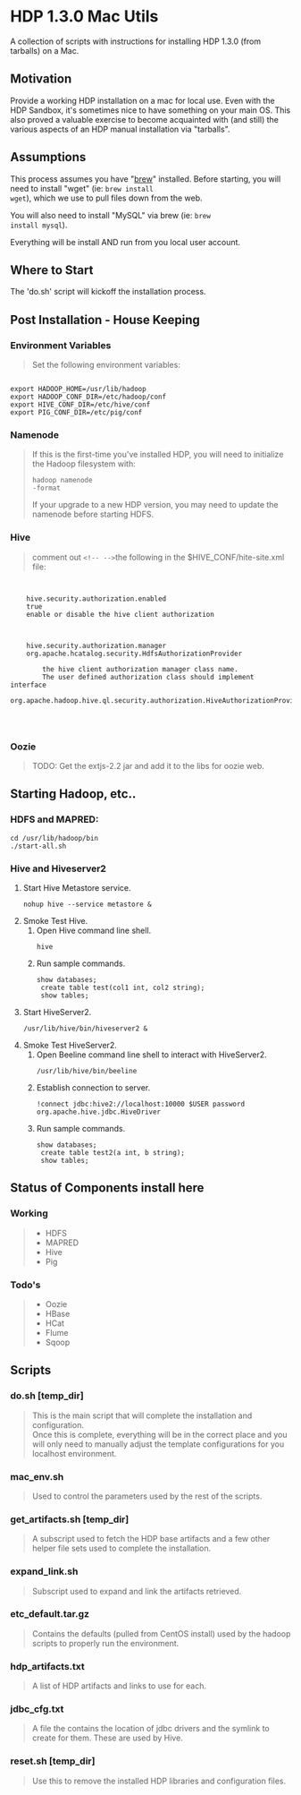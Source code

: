# HDP 1.3.0 Mac Utils

A collection of scripts with instructions for installing HDP 1.3.0 (from tarballs) on a Mac.

## Motivation

Provide a working HDP installation on a mac for local use.  Even with the HDP Sandbox, it's sometimes nice to have something on your main OS.  This also proved a valuable exercise to become acquainted with (and still) the various aspects of an HDP manual installation via "tarballs".

## Assumptions
This process assumes you have "[brew](http://mxcl.github.io/homebrew/)" installed.  Before starting, you will need to install "wget" (ie: <code>brew install wget</code>), which we use to pull files down from the web.

You will also need to install "MySQL" via brew (ie: <code>brew install mysql</code>).

Everything will be install AND run from you local user account. 

## Where to Start
The 'do.sh' script will kickoff the installation process.

## Post Installation - House Keeping

### Environment Variables
> Set the following environment variables:
<pre><code>
export HADOOP_HOME=/usr/lib/hadoop
export HADOOP_CONF_DIR=/etc/hadoop/conf
export HIVE_CONF_DIR=/etc/hive/conf
export PIG_CONF_DIR=/etc/pig/conf
</code></pre>

### Namenode
> If this is the first-time you've installed HDP, you will need to initialize the Hadoop filesystem with:
	<pre><code>hadoop namenode -format</code></pre>
> If your upgrade to a new HDP version, you may need to update the namenode before starting HDFS.

### Hive
> comment out <code>&lt;!-- --&gt;</code>the following in the $HIVE_CONF/hite-site.xml file:
  <pre><code>	
  <property>
    <name>hive.security.authorization.enabled</name>
    <value>true</value>
    <description>enable or disable the hive client authorization</description>
  </property>

  <property>
    <name>hive.security.authorization.manager</name>
    <value>org.apache.hcatalog.security.HdfsAuthorizationProvider</value>
    <description>
        the hive client authorization manager class name.
        The user defined authorization class should implement interface
        org.apache.hadoop.hive.ql.security.authorization.HiveAuthorizationProvider.
    </description>
  </property>
  </code></pre>
  
### Oozie
> TODO: Get the extjs-2.2 jar and add it to the libs for oozie web.

## Starting Hadoop, etc..
### HDFS and MAPRED:
<pre><code>cd /usr/lib/hadoop/bin
./start-all.sh</code></pre>
### Hive and Hiveserver2
1. Start Hive Metastore service.
	<pre><code>nohup hive --service metastore & </code></pre>
2. Smoke Test Hive.
	1. Open Hive command line shell. <pre><code>hive</code></pre>
	2. Run sample commands.
		<pre><code>show databases;
		create table test(col1 int, col2 string);
		show tables;</code></pre>
3. Start HiveServer2.
	<pre><code>/usr/lib/hive/bin/hiveserver2 &</code></pre> 
4. Smoke Test HiveServer2.
	1. Open Beeline command line shell to interact with HiveServer2.
	   <pre><code>/usr/lib/hive/bin/beeline</code></pre>
	2. Establish connection to server.
		<pre><code>!connect jdbc:hive2://localhost:10000 $USER password org.apache.hive.jdbc.HiveDriver</code></pre>
    3. Run sample commands.
		<pre><code>show databases;
		create table test2(a int, b string);
		show tables;</code></pre>

## Status of Components install here

### Working
> * HDFS
> * MAPRED
> * Hive
> * Pig

### Todo's
> * Oozie
> * HBase
> * HCat
> * Flume
> * Sqoop

## Scripts

### do.sh [temp_dir]

> This is the main script that will complete the installation and configuration.  
> Once this is complete, everything will be in the correct place and you will only
> need to manually adjust the template configurations for you localhost environment.

### mac_env.sh

> Used to control the parameters used by the rest of the scripts.

### get_artifacts.sh [temp_dir]

> A subscript used to fetch the HDP base artifacts and a few
> other helper file sets used to complete the installation.

### expand_link.sh

> Subscript used to expand and link the artifacts retrieved.

### etc_default.tar.gz

> Contains the defaults (pulled from CentOS install) used by the hadoop scripts
> to properly run the environment.

### hdp_artifacts.txt

> A list of HDP artifacts and links to use for each.

### jdbc_cfg.txt

> A file the contains the location of jdbc drivers and the symlink to create for them.
> These are used by Hive.

### reset.sh [temp_dir]

> Use this to remove the installed HDP libraries and configuration files.